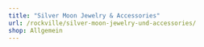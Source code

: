 ```yaml
---
title: "Silver Moon Jewelry & Accessories"
url: /rockville/silver-moon-jewelry-und-accessories/
shop: Allgemein
---
```

